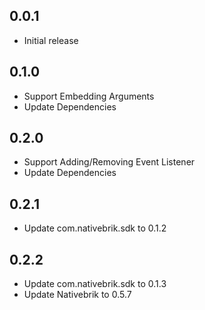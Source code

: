 ## 0.0.1

- Initial release

## 0.1.0

- Support Embedding Arguments
- Update Dependencies

## 0.2.0

- Support Adding/Removing Event Listener
- Update Dependencies

## 0.2.1

- Update com.nativebrik.sdk to 0.1.2

## 0.2.2

- Update com.nativebrik.sdk to 0.1.3
- Update Nativebrik to 0.5.7
